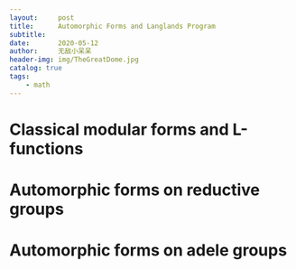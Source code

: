 ```yaml
---
layout:     post
title:      Automorphic Forms and Langlands Program
subtitle:   
date:       2020-05-12
author:     无敌小呆呆
header-img: img/TheGreatDome.jpg
catalog: true
tags:
    - math
---
```


# Classical modular forms and L-functions

# Automorphic forms on reductive groups

# Automorphic forms on adele groups

